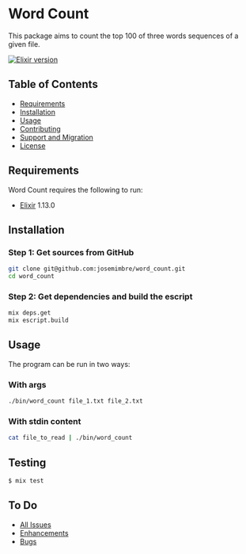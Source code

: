 Word Count
==========

This package aims to count the top 100 of three words sequences of a given file.

[![Elixir version][shield-elixir]](#)

[shield-elixir]: https://img.shields.io/badge/elixir-v1.13.0-blue.svg

Table of Contents
-----------------

  * [Requirements](#requirements)
  * [Installation](#installation)
  * [Usage](#usage)
  * [Contributing](#contributing)
  * [Support and Migration](#support-and-migration)
  * [License](#license)

Requirements
------------

Word Count requires the following to run:

  * [Elixir][elixir] 1.13.0

[elixir]: https://elixir-lang.org/install.html


Installation
-----

### Step 1: Get sources from GitHub
```sh
git clone git@github.com:josemimbre/word_count.git
cd word_count
```

### Step 2: Get dependencies and build the escript
```sh
mix deps.get
mix escript.build
```

Usage
-----

The program can be run in two ways:

### With args
```sh
./bin/word_count file_1.txt file_2.txt
```

### With stdin content
```sh
cat file_to_read | ./bin/word_count
```

Testing
-----

```sh
$ mix test
```
## To Do

* [All Issues](https://github.com/josemimbre/word_count/issues)
* [Enhancements](https://github.com/josemimbre/word_count/issues?q=is%3Aissue+is%3Aopen+label%3Aenhancement)
* [Bugs](https://github.com/josemimbre/word_count/issues?q=is%3Aissue+is%3Aopen+label%3Abug)